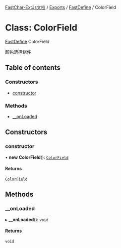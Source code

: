 [FastChar-ExtJs文档](../README.md) / [Exports](../modules.md) / [FastDefine](../modules/FastDefine.md) / ColorField

# Class: ColorField

[FastDefine](../modules/FastDefine.md).ColorField

颜色选择组件

## Table of contents

### Constructors

- [constructor](FastDefine.ColorField.md#constructor)

### Methods

- [\_\_onLoaded](FastDefine.ColorField.md#__onloaded)

## Constructors

### constructor

• **new ColorField**(): [`ColorField`](FastDefine.ColorField.md)

#### Returns

[`ColorField`](FastDefine.ColorField.md)

## Methods

### \_\_onLoaded

▸ **__onLoaded**(): `void`

#### Returns

`void`

